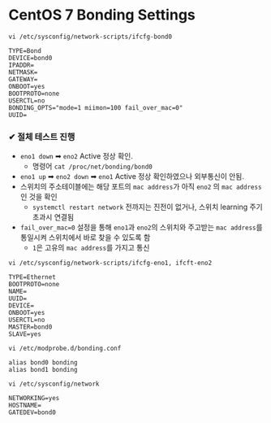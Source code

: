 # CentOS 7 Bonding Settings

`vi /etc/sysconfig/network-scripts/ifcfg-bond0`

    TYPE=Bond
    DEVICE=bond0
    IPADDR=
    NETMASK=
    GATEWAY=
    ONBOOT=yes
    BOOTPROTO=none
    USERCTL=no
    BONDING_OPTS="mode=1 miimon=100 fail_over_mac=0"
    UUID=

### ✔ 절체 테스트 진행

- `eno1 down` ➡ `eno2` Active 정상 확인.
    - 명령어 `cat /proc/net/bonding/bond0`
- `eno1 up` ➡ `eno2 down` ➡ `eno1` Active 정상 확인하였으나 외부통신이 안됨.
- 스위치의 주소테이블에는 해당 포트의  `mac address`가 아직 `eno2` 의 `mac address` 인 것을 확인
    - `systemctl restart network` 전까지는 진전이 없거나, 스위치 learning 주기 초과시 연결됨
- `fail_over_mac=0` 설정을 통해 `eno1`과 `eno2`의 스위치와 주고받는 `mac address`를 통일시켜 스위치에서 바로 찾을 수 있도록 함
    - `1`은 고유의 `mac address`를 가지고 통신

 `vi /etc/sysconfig/network-scripts/ifcfg-eno1, ifcft-eno2`

    TYPE=Ethernet
    BOOTPROTO=none
    NAME=
    UUID=
    DEVICE=
    ONBOOT=yes
    USERCTL=no
    MASTER=bond0
    SLAVE=yes

`vi /etc/modprobe.d/bonding.conf`

    alias bond0 bonding
    alias bond1 bonding

`vi /etc/sysconfig/network`

    NETWORKING=yes
    HOSTNAME=
    GATEDEV=bond0